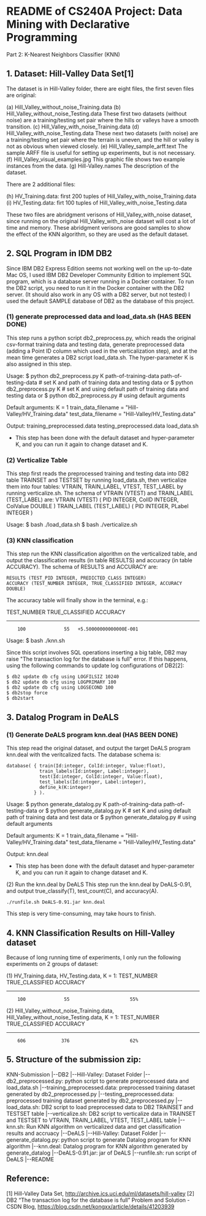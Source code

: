 # README of CS240A Project: Data Mining with Declarative Programming

Part 2: K-Nearest Neighbors Classifier (KNN)

## 1. Dataset: Hill-Valley Data Set[1]
The dataset is in Hill-Valley folder, there are eight files, the first seven files are original:

(a) Hill_Valley_without_noise_Training.data 
(b) Hill_Valley_without_noise_Testing.data 
These first two datasets (without noise) are a training/testing set pair where the hills or valleys have a smooth transition. 
(c) Hill_Valley_with_noise_Training.data 
(d) Hill_Valley_with_noise_Testing.data 
These next two datasets (with noise) are a training/testing set pair where the terrain is uneven, and the hill or valley is not as obvious when viewed closely. 
(e) Hill_Valley_sample_arff.text 
The sample ARFF file is useful for setting up experiments, but is not necessary. 
(f) Hill_Valley_visual_examples.jpg
This graphic file shows two example instances from the data. 
(g) Hill-Valley.names
The description of the dataset.

There are 2 additional files:

(h) HV_Training.data: first 200 tuples of Hill_Valley_with_noise_Training.data
(i) HV_Testing.data: firt 100 tuples of Hill_Valley_with_noise_Testing.data

These two files are abridgment verisons of Hill_Valley_with_noise dataset, since running on the original Hill_Valley_with_noise dataset will cost a lot of time and memory. These abridgment verisons are good samples to show the effect of the KNN algorithm, so they are used as the default dataset.

## 2. SQL Program in IDM DB2
Since IBM DB2 Express Edition seems not working well on the up-to-date Mac OS, I used IBM DB2 Developer Community Edition to implement SQL program, which is a database server running in a Docker container. To run the DB2 script, you need to run it in the Docker container with the DB2 server. (It should also work in any OS with a DB2 server, but not tested) I used the default SAMPLE database of DB2 as the database of this project.

### (1) generate preprocessed data and load_data.sh (HAS BEEN DONE)
This step runs a python script db2_preprocess.py, which reads the original csv-format training data and testing data, generate preprocessed data (adding a Point ID column which used in the verticalization step), and at the mean time generates a DB2 script load_data.sh. The hyper-parameter K is also assigned in this step.

Usage:
	$ python db2_preprocess.py K path-of-training-data path-of-testing-data  # set K and path of training data and testing data
or
	$ python db2_preprocess.py K  # set K and using default path of training data and testing data
or
	$ python db2_preprocess.py    # using default arguments

Default arguments:
	K = 1
	train_data_filename = "Hill-Valley/HV_Training.data"
	test_data_filename = "Hill-Valley/HV_Testing.data"

Output:
	training_preprocessed.data
	testing_preprocessed.data
	load_data.sh

* This step has been done with the default dataset and hyper-parameter K, and you can run it again to change dataset and K.

### (2) Verticalize Table
This step first reads the preprocessed training and testing data into DB2 table TRAINSET and TESTSET by running load_data.sh, then verticalize them into four tables: VTRAIN, TRAIN_LABEL, VTEST, TEST_LABEL by running verticalize.sh. The schema of VTRAIN (VTEST) and TRAIN_LABEL (TEST_LABEL) are:
	VTRAIN (VTEST) (
		PID INTEGER, 
		ColID INTEGER,
		ColValue DOUBLE
	)
	TRAIN_LABEL (TEST_LABEL) (
		PID INTEGER, 
		PLabel INTEGER
	)

Usage:
	$ bash ./load_data.sh
	$ bash ./verticalize.sh

### (3) KNN classification
This step run the KNN classification algorithm on the verticalized table, and output the classification results (in table RESULTS) and accuracy (in table ACCURACY). The schema of RESULTS and ACCURACY are:

	RESULTS (TEST_PID INTEGER, PREDICTED_CLASS INTEGER)
	ACCURACY (TEST_NUMBER INTEGER, TRUE_CLASSIFIED INTEGER, ACCURACY DOUBLE)

The accuracy table will finally show in the terminal, e.g.:

TEST_NUMBER TRUE_CLASSIFIED ACCURACY                
----------- --------------- ------------------------
        100              55   +5.50000000000000E-001

Usage:
	$ bash ./knn.sh

Since this script involves SQL operations inserting a big table, DB2 may raise "The transaction log for the database is full" error. If this happens, using the following commands to update log configurations of DB2[2]:

	$ db2 update db cfg using LOGFILSIZ 10240
	$ db2 update db cfg using LOGPRIMARY 100
	$ db2 update db cfg using LOGSECOND 100
	$ db2stop force  
	$ db2start


## 3. Datalog Program in DeALS

### (1) Generate DeALS program knn.deal (HAS BEEN DONE)
This step read the original dataset, and output the target DeALS program knn.deal with the veritcalized facts. The database schema is:

	database( { train(Id:integer, ColId:integer, Value:float),
	            train_labels(Id:integer, Label:integer),
	            test(Id:integer, ColId:integer, Value:float),
	            test_labels(Id:integer, Label:integer),
	            define_k(K:integer)
	          } ).

Usage:
	$ python generate_datalog.py K path-of-training-data path-of-testing-data
or
	$ python generate_datalog.py K  # set K and using default path of training data and test data
or
	$ python generate_datalog.py    # using default arguments

Default arguments:
	K = 1
	train_data_filename = "Hill-Valley/HV_Training.data"
	test_data_filename = "Hill-Valley/HV_Testing.data"

Output:
	knn.deal

* This step has been done with the default dataset and hyper-parameter K, and you can run it again to change dataset and K.

(2) Run the knn.deal by DeALS
This step run the knn.deal by DeALS-0.91, and output true_classify(T), test_count(C), and accuracy(A).

	./runfile.sh DeALS-0.91.jar knn.deal

This step is very time-consuming, may take hours to finish.


## 4. KNN Classification Results on Hill-Valley dataset
Because of long running time of experiments, I only run the following experiments on 2 groups of dataset:

(1) HV_Training.data, HV_Testing.data, K = 1:
TEST_NUMBER TRUE_CLASSIFIED ACCURACY                
----------- --------------- ------------------------
        100              55                      55%

(2) Hill_Valley_without_noise_Training.data, Hill_Valley_without_noise_Testing.data, K = 1:
TEST_NUMBER TRUE_CLASSIFIED ACCURACY                
----------- --------------- ------------------------
        606             376                      62%


## 5. Structure of the submission zip:
KNN-Submission
|--DB2
   |--Hill-Valley: Dataset Folder
   |--db2_preprocessed.py: python script to generate preprocessed data and load_data.sh
   |--training_preprocessed.data: preprocessed training dataset generated by db2_preprocessed.py
   |--testing_preprocessed.data: preprocessed training dataset generated by db2_preprocessed.py
   |--load_data.sh: DB2 script to load preprocessed data to DB2 TRAINSET and TESTSET table
   |--verticalize.sh: DB2 script to verticalize data in TRAINSET and TESTSET to VTRAIN, TRAIN_LABEL, VTEST, TEST_LABEL table
   |--knn.sh: Run KNN algorithm on verticalized data and get classification results and accruacy
|--DeALS
   |--Hill-Valley: Dataset Folder
   |--generate_datalog.py: python script to generate Datalog program for KNN algorithm
   |--knn.deal: Datalog program for KNN algorithm generated by generate_datalog
   |--DeALS-0.91.jar: jar of DeALS
   |--runfile.sh: run script of DeALS
|--README


## Reference:
[1] Hill-Valley Data Set, http://archive.ics.uci.edu/ml/datasets/hill-valley
[2] DB2 “The transaction log for the database is full” Problem and Solution - CSDN Blog, https://blog.csdn.net/kongxx/article/details/41203939
